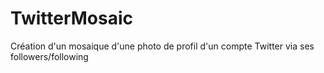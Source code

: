 # TwitterMosaic

Création d'un mosaique d'une photo de profil d'un compte Twitter via ses followers/following 
